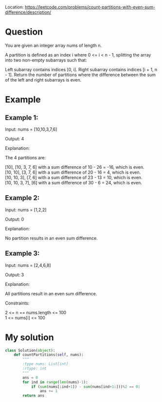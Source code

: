 Location: https://leetcode.com/problems/count-partitions-with-even-sum-difference/description/
# Question
You are given an integer array nums of length n.

A partition is defined as an index i where 0 <= i < n - 1, splitting the array into two non-empty subarrays such that:

Left subarray contains indices [0, i].
Right subarray contains indices [i + 1, n - 1].
Return the number of partitions where the difference between the sum of the left and right subarrays is even.
 
# Example

## Example 1:

Input: nums = [10,10,3,7,6]

Output: 4

Explanation:

The 4 partitions are:

[10], [10, 3, 7, 6] with a sum difference of 10 - 26 = -16, which is even.\
[10, 10], [3, 7, 6] with a sum difference of 20 - 16 = 4, which is even.\
[10, 10, 3], [7, 6] with a sum difference of 23 - 13 = 10, which is even.\
[10, 10, 3, 7], [6] with a sum difference of 30 - 6 = 24, which is even.

## Example 2:

Input: nums = [1,2,2]

Output: 0

Explanation:

No partition results in an even sum difference.

## Example 3:

Input: nums = [2,4,6,8]

Output: 3

Explanation:

All partitions result in an even sum difference.
 

Constraints:

2 <= n == nums.length <= 100\
1 <= nums[i] <= 100
 

# My solution 
```python
class Solution(object):
    def countPartitions(self, nums):
        """
        :type nums: List[int]
        :rtype: int
        """
        ans = 0
        for ind in range(len(nums)-1):
            if (sum(nums[:ind+1]) - sum(nums[ind+1:]))%2 == 0:
                ans += 1
        return ans

        
```
